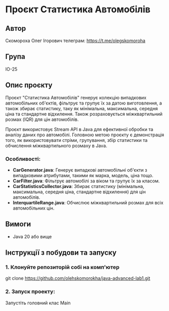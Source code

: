 # Проєкт Статистика Автомобілів

## Автор
Скомороха Олег Ігорович
телеграм: https://t.me/olegskomoroha
## Група
ІО-25
## Опис проєкту
Проєкт "Статистика Автомобілів" генерує колекцію випадкових автомобільних об'єктів, фільтрує та групує їх за датою виготовлення, а також збирає статистику, таку як мінімальна, максимальна, середня ціна та стандартне відхилення. Також розраховується міжквартильний розмах (IQR) для цін автомобілів.

Проєкт використовує Stream API в Java для ефективної обробки та аналізу даних про автомобілі. Головною метою проєкту є демонстрація того, як використовувати стріми, групування, збір статистики та обчислення міжквартильного розмаху в Java.

### Особливості:
- **CarGenerator.java**: Генерує випадкові автомобільні об'єкти з випадковими атрибутами, такими як марка, модель, ціна тощо.
- **CarFilter.java**: Фільтрує автомобілі за віком та групує їх за класом.
- **CarStatisticsCollector.java**: Збирає статистику (мінімальна, максимальна, середня ціна, стандартне відхилення) для цін автомобілів.
- **InterquartileRange.java**: Обчислює міжквартильний розмах для всіх автомобільних цін.

## Вимоги
- Java 20 або вище

## Інструкції з побудови та запуску

### 1. Клонуйте репозиторій собі на комп'ютер
  git clone https://github.com/olehskomorokha/java-advanced-lab1.git
### 2. Запуск проекту: 
  Запустіть головний клас Main

